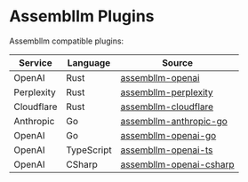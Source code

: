 # Assembllm Plugins

Assembllm compatible plugins:

| Service    | Language   | Source                                                                            |
| ---------- | ---------- | --------------------------------------------------------------------------------- |
| OpenAI     | Rust       | [assembllm-openai](https://github.com/bradyjoslin/assembllm-openai)               |
| Perplexity | Rust       | [assembllm-perplexity](https://github.com/bradyjoslin/assembllm-perplexity)       |
| Cloudflare | Rust       | [assembllm-cloudflare](https://github.com/bradyjoslin/assembllm-cloudflare)       |
| Anthropic  | Go         | [assembllm-anthropic-go](https://github.com/bradyjoslin/assembllm-anthropic-go)   |
| OpenAI     | Go         | [assembllm-openai-go](https://github.com/bradyjoslin/assembllm-openai-go)         |
| OpenAI     | TypeScript | [assembllm-openai-ts](https://github.com/bradyjoslin/assembllm-openai-ts)         |
| OpenAI     | CSharp     | [assembllm-openai-csharp](https://github.com/bradyjoslin/assembllm-openai-csharp) |
